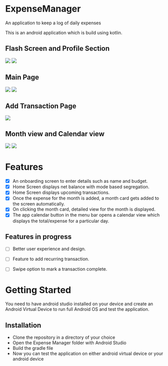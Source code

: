 # ExpenseManager
An application to keep a log of daily expenses

This is an android application which is build using kotlin.

## Flash Screen and Profile Section

![](Screenshot/OneTimeScreen.png)
![](Screenshot/ProfileSection.png)

## Main Page 

![](Screenshot/MainPage.png)
![](Screenshot/monthCards.png)

## Add Transaction Page

![](Screenshot/AddTransaction.png)

## Month view and Calendar view

![](Screenshot/MonthView.png)
![](Screenshot/CalendarView.png)

# Features
- [x] An onboarding screen to enter details such as name and budget.
- [x] Home Screen displays net balance with mode based segregation.
- [x] Home Screen displays upcoming transactions.
- [x] Once the expense for the month is added, a month card gets added to the screen automatically.
- [x] On clicking the month card, detailed view for the month is displayed.
- [x] The app calendar button in the menu bar opens a calendar view which displays the total/expense for a particular day.

## Features in progress
- [ ] Better user experience and design.
- [ ] Feature to add recurring transaction.
- [ ] Swipe option to mark a transaction complete.


# Getting Started
You need to have android studio installed on your device and create an Android Virtual Device to run full Android OS and test the application.

## Installation
* Clone the repository in a directory of your choice
* Open the Expense Manager folder with Android Studio
* Build the gradle file
* Now you can test the application on either android virtual device or your android device

